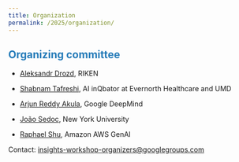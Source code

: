 ```yaml
---
title: Organization
permalink: /2025/organization/
---
```


## <span style="color:#267CB9"> Organizing committee</span>

* [Aleksandr Drozd](https://blackbird.pw/), RIKEN

* [Shabnam Tafreshi](https://www.linkedin.com/in/shabnamtafreshi),  AI inQbator at Evernorth Healthcare and UMD

* [Arjun Reddy Akula](https://research.google/people/ArjunReddyAkula/), Google DeepMind

* [João Sedoc](https://www.stern.nyu.edu/faculty/bio/joao-sedoc), New York University

* [Raphael Shu](https://nlper.com/raphael.shu/), Amazon AWS GenAI


Contact: [insights-workshop-organizers@googlegroups.com](mailto:insights-workshop-organizers@googlegroups.com)
